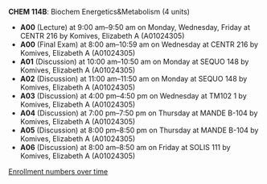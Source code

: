 **CHEM 114B**: Biochem Energetics&Metabolism (4 units)

- **A00** (Lecture) at 9:00 am–9:50 am on Monday, Wednesday, Friday at CENTR 216 by Komives, Elizabeth A (A01024305)
- **A00** (Final Exam) at 8:00 am–10:59 am on Wednesday at CENTR 216 by Komives, Elizabeth A (A01024305)
- **A01** (Discussion) at 10:00 am–10:50 am on Monday at SEQUO 148 by Komives, Elizabeth A (A01024305)
- **A02** (Discussion) at 11:00 am–11:50 am on Monday at SEQUO 148 by Komives, Elizabeth A (A01024305)
- **A03** (Discussion) at 4:00 pm–4:50 pm on Wednesday at TM102 1 by Komives, Elizabeth A (A01024305)
- **A04** (Discussion) at 7:00 pm–7:50 pm on Thursday at MANDE B-104 by Komives, Elizabeth A (A01024305)
- **A05** (Discussion) at 8:00 pm–8:50 pm on Thursday at MANDE B-104 by Komives, Elizabeth A (A01024305)
- **A06** (Discussion) at 8:00 am–8:50 am on Friday at SOLIS 111 by Komives, Elizabeth A (A01024305)

[Enrollment numbers over time](./CHEM114B.tsv)
